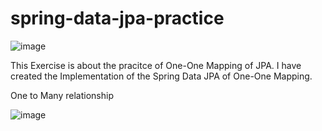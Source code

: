 # spring-data-jpa-practice

![image](https://user-images.githubusercontent.com/91623908/222192287-19422582-5f46-4345-8672-72626bc49ab0.png)

This Exercise is about the pracitce of One-One Mapping of JPA.
I have created the Implementation of the Spring Data JPA of One-One Mapping.

One to Many relationship

![image](https://user-images.githubusercontent.com/91623908/222579064-bfd894be-c2c3-4135-b142-1bd59de67ed4.png)

